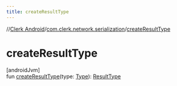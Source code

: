 ```yaml
---
title: createResultType
---
```

//[Clerk Android](../../index.html)/[com.clerk.network.serialization](index.html)/[createResultType](create-result-type.html)



# createResultType



[androidJvm]\
fun [createResultType](create-result-type.html)(type: [Type](https://developer.android.com/reference/kotlin/java/lang/reflect/Type.html)): [ResultType](-result-type/index.html)




